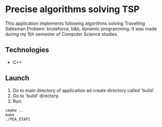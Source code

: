 # Precise algorithms solving TSP
This application implements following algorithms solving Travelling Salesman Problem: bruteforce, b&b, dynamic programming. It was made during my 5th semester of Computer Science studies.
## Technologies
* C++
## Launch
1. Go to main directory of application ad create directory called 'build'.
2. Go to 'build' directory.
3. Run:
```
cmake ..
make
./PEA_ETAP1
```
